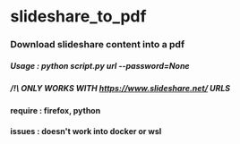 # slideshare_to_pdf

### Download slideshare content into a pdf

##### Usage : python script.py url --password=None
##### /!\ ONLY WORKS WITH https://www.slideshare.net/ URLS

#### require : firefox, python
#### issues : doesn't work into docker or wsl
